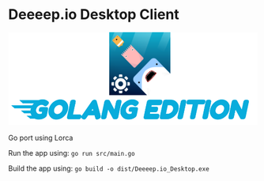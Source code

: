 # Deeeep.io Desktop Client

<img src="./assets/logo_golang.png">

Go port using Lorca

Run the app using:
```go run src/main.go```

Build the app using:
```go build -o dist/Deeeep.io_Desktop.exe```
